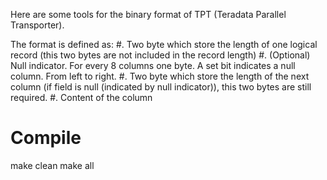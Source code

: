 Here are some tools for the binary format of TPT (Teradata Parallel Transporter).

The format is defined as:
 #. Two byte which store the length of one logical record (this two bytes are not included in the record length)
 #. (Optional) Null indicator. For every 8 columns one byte. A set bit indicates a null column. From left to right.
 #. Two byte which store the length of the next column (if field is null (indicated by null indicator)), this two bytes are still required.
 #. Content of the column

Compile
=======
make clean
make all

